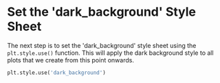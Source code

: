 # Set the 'dark_background' Style Sheet

The next step is to set the 'dark_background' style sheet using the `plt.style.use()` function. This will apply the dark background style to all plots that we create from this point onwards.

```python
plt.style.use('dark_background')
```
